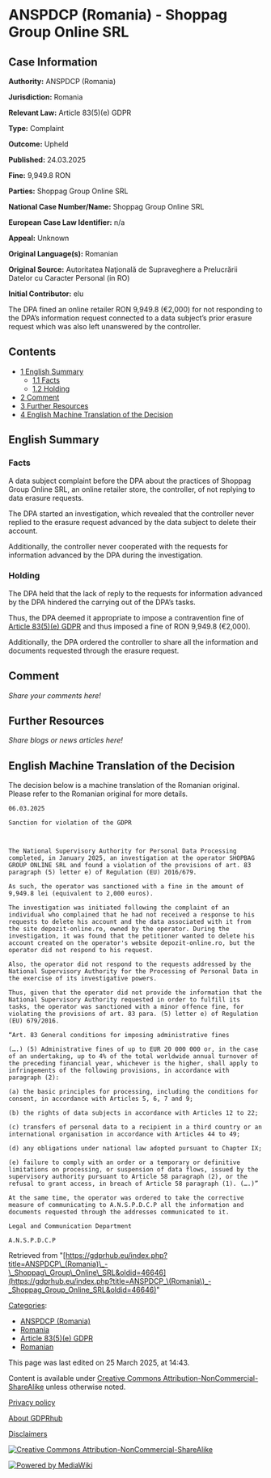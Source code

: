 # ANSPDCP (Romania) - Shoppag Group Online SRL

## Case Information

**Authority:** ANSPDCP (Romania)

**Jurisdiction:** Romania

**Relevant Law:** Article 83(5)(e) GDPR

**Type:** Complaint

**Outcome:** Upheld

**Published:** 24.03.2025

**Fine:** 9,949.8 RON

**Parties:** Shoppag Group Online SRL

**National Case Number/Name:** Shoppag Group Online SRL

**European Case Law Identifier:** n/a

**Appeal:** Unknown

**Original Language(s):** Romanian

**Original Source:** Autoritatea Naţională de Supraveghere a Prelucrării Datelor cu Caracter Personal (in RO)

**Initial Contributor:** elu

The DPA fined an online retailer RON 9,949.8 (€2,000) for not responding to the DPA’s information request connected to a data subject’s prior erasure request which was also left unanswered by the controller.

## Contents

*   [1 English Summary](#English_Summary)
    *   [1.1 Facts](#Facts)
    *   [1.2 Holding](#Holding)
*   [2 Comment](#Comment)
*   [3 Further Resources](#Further_Resources)
*   [4 English Machine Translation of the Decision](#English_Machine_Translation_of_the_Decision)

## English Summary

### Facts

A data subject complaint before the DPA about the practices of Shoppag Group Online SRL, an online retailer store, the controller, of not replying to data erasure requests.

The DPA started an investigation, which revealed that the controller never replied to the erasure request advanced by the data subject to delete their account.

Additionally, the controller never cooperated with the requests for information advanced by the DPA during the investigation.

### Holding

The DPA held that the lack of reply to the requests for information advanced by the DPA hindered the carrying out of the DPA’s tasks.

Thus, the DPA deemed it appropriate to impose a contravention fine of [Article 83(5)(e) GDPR](/index.php?title=Article_83_GDPR#5e "Article 83 GDPR") and thus imposed a fine of RON 9,949.8 (€2,000).

Additionally, the DPA ordered the controller to share all the information and documents requested through the erasure request.

## Comment

_Share your comments here!_

## Further Resources

_Share blogs or news articles here!_

## English Machine Translation of the Decision

The decision below is a machine translation of the Romanian original. Please refer to the Romanian original for more details.

```
06.03.2025

Sanction for violation of the GDPR

 

The National Supervisory Authority for Personal Data Processing completed, in January 2025, an investigation at the operator SHOPBAG GROUP ONLINE SRL and found a violation of the provisions of art. 83 paragraph (5) letter e) of Regulation (EU) 2016/679.

As such, the operator was sanctioned with a fine in the amount of 9,949.8 lei (equivalent to 2,000 euros).

The investigation was initiated following the complaint of an individual who complained that he had not received a response to his requests to delete his account and the data associated with it from the site depozit-online.ro, owned by the operator. During the investigation, it was found that the petitioner wanted to delete his account created on the operator's website depozit-online.ro, but the operator did not respond to his request.

Also, the operator did not respond to the requests addressed by the National Supervisory Authority for the Processing of Personal Data in the exercise of its investigative powers.

Thus, given that the operator did not provide the information that the National Supervisory Authority requested in order to fulfill its tasks, the operator was sanctioned with a minor offence fine, for violating the provisions of art. 83 para. (5) letter e) of Regulation (EU) 679/2016.

“Art. 83 General conditions for imposing administrative fines

(….) (5) Administrative fines of up to EUR 20 000 000 or, in the case of an undertaking, up to 4% of the total worldwide annual turnover of the preceding financial year, whichever is the higher, shall apply to infringements of the following provisions, in accordance with paragraph (2):

(a) the basic principles for processing, including the conditions for consent, in accordance with Articles 5, 6, 7 and 9;

(b) the rights of data subjects in accordance with Articles 12 to 22;

(c) transfers of personal data to a recipient in a third country or an international organisation in accordance with Articles 44 to 49;

(d) any obligations under national law adopted pursuant to Chapter IX;

(e) failure to comply with an order or a temporary or definitive limitations on processing, or suspension of data flows, issued by the supervisory authority pursuant to Article 58 paragraph (2), or the refusal to grant access, in breach of Article 58 paragraph (1). (….)”

At the same time, the operator was ordered to take the corrective measure of communicating to A.N.S.P.D.C.P all the information and documents requested through the addresses communicated to it.

Legal and Communication Department

A.N.S.P.D.C.P

```

Retrieved from "[https://gdprhub.eu/index.php?title=ANSPDCP\_(Romania)\_-\_Shoppag\_Group\_Online\_SRL&oldid=46646](https://gdprhub.eu/index.php?title=ANSPDCP_\(Romania\)_-_Shoppag_Group_Online_SRL&oldid=46646)"

[Categories](/index.php?title=Special:Categories "Special:Categories"):

*   [ANSPDCP (Romania)](/index.php?title=Category:ANSPDCP_\(Romania\) "Category:ANSPDCP (Romania)")
*   [Romania](/index.php?title=Category:Romania "Category:Romania")
*   [Article 83(5)(e) GDPR](/index.php?title=Category:Article_83\(5\)\(e\)_GDPR "Category:Article 83(5)(e) GDPR")
*   [Romanian](/index.php?title=Category:Romanian "Category:Romanian")

This page was last edited on 25 March 2025, at 14:43.

Content is available under [Creative Commons Attribution-NonCommercial-ShareAlike](https://creativecommons.org/licenses/by-nc-sa/4.0/) unless otherwise noted.

[Privacy policy](/index.php?title=GDPRhub:Privacy_policy)

[About GDPRhub](/index.php?title=GDPRhub:About)

[Disclaimers](/index.php?title=GDPRhub:General_disclaimer)

[![Creative Commons Attribution-NonCommercial-ShareAlike](/resources/assets/licenses/cc-by-nc-sa.png)](https://creativecommons.org/licenses/by-nc-sa/4.0/)

[![Powered by MediaWiki](/resources/assets/poweredby_mediawiki_88x31.png)](https://www.mediawiki.org/)